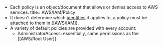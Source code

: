 - Each policy is an object/document that allows or denies access to AWS services.
  title:: AWS/IAM/Policy
- It doesn't determine which [identities]([[AWS/IAM/Identity]]) it applies to, a policy must be attached to them in [[AWS/IAM]].
- A variety of default policies are provided with every account:
	- AdministratorAccess: essentially, same permissions as the [[AWS/Root User]]